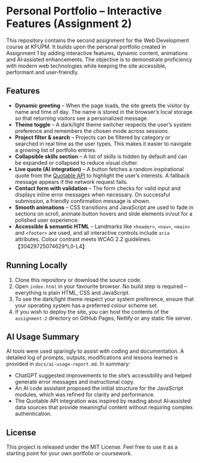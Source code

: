 # Personal Portfolio – Interactive Features (Assignment 2)

This repository contains the second assignment for the Web Development course at KFUPM.  It builds upon the personal portfolio created in Assignment 1 by adding interactive features, dynamic content, animations and AI‑assisted enhancements.  The objective is to demonstrate proficiency with modern web technologies while keeping the site accessible, performant and user‑friendly.

## Features

- **Dynamic greeting** – When the page loads, the site greets the visitor by name and time of day.  The name is stored in the browser’s local storage so that returning visitors see a personalized message.
- **Theme toggle** – A dark/light theme switcher respects the user’s system preference and remembers the chosen mode across sessions.
- **Project filter & search** – Projects can be filtered by category or searched in real time as the user types.  This makes it easier to navigate a growing list of portfolio entries.
- **Collapsible skills section** – A list of skills is hidden by default and can be expanded or collapsed to reduce visual clutter.
- **Live quote (AI integration)** – A button fetches a random inspirational quote from the [Quotable API](https://api.quotable.io/random) to highlight the user’s interests.  A fallback message appears if the network request fails.
- **Contact form with validation** – The form checks for valid input and displays inline error messages when necessary.  On successful submission, a friendly confirmation message is shown.
- **Smooth animations** – CSS transitions and JavaScript are used to fade in sections on scroll, animate button hovers and slide elements in/out for a polished user experience.
- **Accessible & semantic HTML** – Landmarks like `<header>`, `<nav>`, `<main>` and `<footer>` are used, and all interactive controls include `aria` attributes.  Colour contrast meets WCAG 2.2 guidelines.【30429725074629†L0-L4】

## Running Locally

1. Clone this repository or download the source code.
2. Open `index.html` in your favourite browser.  No build step is required – everything is plain HTML, CSS and JavaScript.
3. To see the dark/light theme respect your system preference, ensure that your operating system has a preferred colour scheme set.
4. If you wish to deploy the site, you can host the contents of the `assignment-2` directory on GitHub Pages, Netlify or any static file server.

## AI Usage Summary

AI tools were used sparingly to assist with coding and documentation.  A detailed log of prompts, outputs, modifications and lessons learned is provided in `docs/ai-usage-report.md`.  In summary:

- ChatGPT suggested improvements to the site’s accessibility and helped generate error messages and instructional copy.
- An AI code assistant proposed the initial structure for the JavaScript modules, which was refined for clarity and performance.
- The Quotable API integration was inspired by reading about AI‑assisted data sources that provide meaningful content without requiring complex authentication.

## License

This project is released under the MIT License.  Feel free to use it as a starting point for your own portfolio or coursework.
